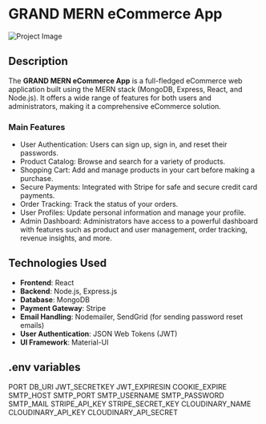 # GRAND MERN eCommerce App

![Project Image](project-image-url)

## Description

The **GRAND MERN eCommerce App** is a full-fledged eCommerce web application built using the MERN stack (MongoDB, Express, React, and Node.js). It offers a wide range of features for both users and administrators, making it a comprehensive eCommerce solution.

### Main Features

- User Authentication: Users can sign up, sign in, and reset their passwords.
- Product Catalog: Browse and search for a variety of products.
- Shopping Cart: Add and manage products in your cart before making a purchase.
- Secure Payments: Integrated with Stripe for safe and secure credit card payments.
- Order Tracking: Track the status of your orders.
- User Profiles: Update personal information and manage your profile.
- Admin Dashboard: Administrators have access to a powerful dashboard with features such as product and user management, order tracking, revenue insights, and more.

## Technologies Used

- **Frontend**: React
- **Backend**: Node.js, Express.js
- **Database**: MongoDB
- **Payment Gateway**: Stripe
- **Email Handling**: Nodemailer, SendGrid (for sending password reset emails)
- **User Authentication**: JSON Web Tokens (JWT)
- **UI Framework**: Material-UI

## .env variables

PORT
DB_URI
JWT_SECRETKEY
JWT_EXPIRESIN
COOKIE_EXPIRE
SMTP_HOST
SMTP_PORT
SMTP_USERNAME
SMTP_PASSWORD
SMTP_MAIL
STRIPE_API_KEY
STRIPE_SECRET_KEY
CLOUDINARY_NAME
CLOUDINARY_API_KEY
CLOUDINARY_API_SECRET

```

```

